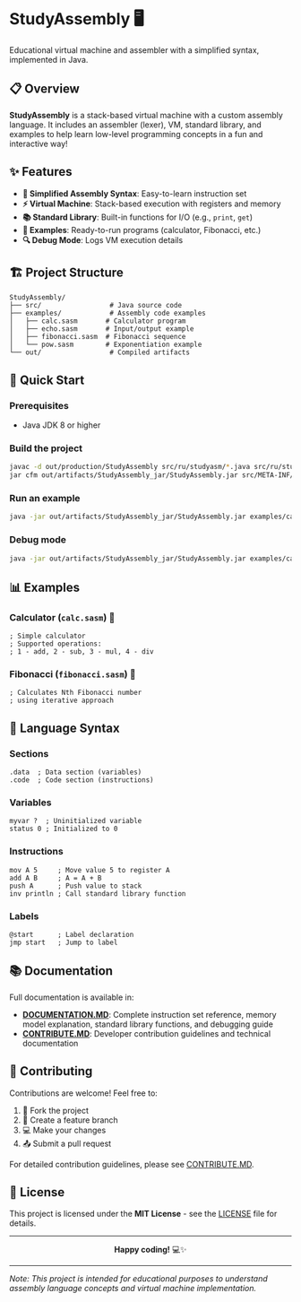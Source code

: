 # StudyAssembly 🖥️

Educational virtual machine and assembler with a simplified syntax, implemented in Java.

## 📋 Overview

**StudyAssembly** is a stack-based virtual machine with a custom assembly language. It includes an assembler (lexer), VM, standard library, and examples to help learn low-level programming concepts in a fun and interactive way!

## ✨ Features

- **🧠 Simplified Assembly Syntax**: Easy-to-learn instruction set
- **⚡ Virtual Machine**: Stack-based execution with registers and memory
- **📚 Standard Library**: Built-in functions for I/O (e.g., `print`, `get`)
- **📂 Examples**: Ready-to-run programs (calculator, Fibonacci, etc.)
- **🔍 Debug Mode**: Logs VM execution details

## 🏗️ Project Structure

```
StudyAssembly/
├── src/                 # Java source code
├── examples/            # Assembly code examples
│   ├── calc.sasm       # Calculator program
│   ├── echo.sasm       # Input/output example
│   ├── fibonacci.sasm  # Fibonacci sequence
│   └── pow.sasm        # Exponentiation example
└── out/                 # Compiled artifacts
```

## 🚀 Quick Start

### Prerequisites
- Java JDK 8 or higher

### Build the project
```bash
javac -d out/production/StudyAssembly src/ru/studyasm/*.java src/ru/studyasm/**/*.java
jar cfm out/artifacts/StudyAssembly_jar/StudyAssembly.jar src/META-INF/MANIFEST.MF -C out/production/StudyAssembly .
```

### Run an example
```bash
java -jar out/artifacts/StudyAssembly_jar/StudyAssembly.jar examples/calc.sasm
```

### Debug mode
```bash
java -jar out/artifacts/StudyAssembly_jar/StudyAssembly.jar examples/calc.sasm debug
```

## 📊 Examples

### Calculator (`calc.sasm`) 🧮
```sasm
; Simple calculator
; Supported operations:
; 1 - add, 2 - sub, 3 - mul, 4 - div
```

### Fibonacci (`fibonacci.sasm`) 🔢
```sasm
; Calculates Nth Fibonacci number
; using iterative approach
```

## 🧩 Language Syntax

### Sections
```sasm
.data  ; Data section (variables)
.code  ; Code section (instructions)
```

### Variables
```sasm
myvar ?  ; Uninitialized variable
status 0 ; Initialized to 0
```

### Instructions
```sasm
mov A 5     ; Move value 5 to register A
add A B     ; A = A + B
push A      ; Push value to stack
inv println ; Call standard library function
```

### Labels
```sasm
@start      ; Label declaration
jmp start   ; Jump to label
```

## 📚 Documentation

Full documentation is available in:
- [**DOCUMENTATION.MD**](DOCUMENTATION.MD): Complete instruction set reference, memory model explanation, standard library functions, and debugging guide
- [**CONTRIBUTE.MD**](CONTRIBUTE.MD): Developer contribution guidelines and technical documentation

## 🤝 Contributing

Contributions are welcome! Feel free to:
1. 🍴 Fork the project
2. 🌿 Create a feature branch
3. 💻 Make your changes
4. 📤 Submit a pull request

For detailed contribution guidelines, please see [CONTRIBUTE.MD](CONTRIBUTE.MD).

## 📄 License

This project is licensed under the **MIT License** - see the [LICENSE](LICENSE) file for details.

---

<div align="center">

**Happy coding!** 💻✨

</div>

---

*Note: This project is intended for educational purposes to understand assembly language concepts and virtual machine implementation.*
